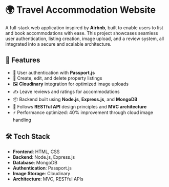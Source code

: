 # 🌍 Travel Accommodation Website

A full-stack web application inspired by **Airbnb**, built to enable users to list and book accommodations with ease. This project showcases seamless user authentication, listing creation, image upload, and a review system, all integrated into a secure and scalable architecture.

## 🚀 Features

- 🔐 User authentication with **Passport.js**
- 🏡 Create, edit, and delete property listings
- 🖼️ **Cloudinary** integration for optimized image uploads
- ✍️ Leave reviews and ratings for accommodations
- 📦 Backend built using **Node.js**, **Express.js**, and **MongoDB**
- 🧭 Follows **RESTful API** design principles and **MVC architecture**
- ⚡ Performance optimized: 40% improvement through cloud image handling

## 🛠️ Tech Stack

- **Frontend**: HTML, CSS
- **Backend**: Node.js, Express.js
- **Database**: MongoDB
- **Authentication**: Passport.js
- **Image Storage**: Cloudinary
- **Architecture**: MVC, RESTful APIs

